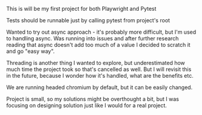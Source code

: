 This is will be my first project for both Playwright and Pytest

Tests should be runnable just by calling pytest from project's root

Wanted to try out async approach - it's probably more difficult, but I'm used to handling async. Was running into issues and after further research reading that async doesn't add too much of a value I decided to scratch it and go "easy way".

Threading is another thing I wanted to explore, but underestimated how much time the project took so that's cancelled as well. But I will revisit this in the future, because I wonder how it's handled, what are the benefits etc.

We are running headed chromium by default, but it can be easily changed.

Project is small, so my solutions might be overthought a bit, but I was focusing on designing solution just like I would for a real project.
